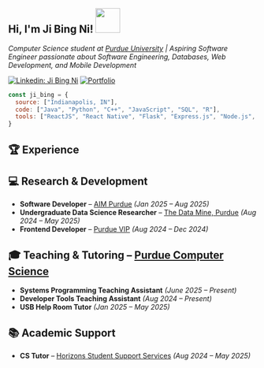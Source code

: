 <h2>Hi, I'm Ji Bing Ni! <img src="https://media.giphy.com/media/mGcNjsfWAjY5AEZNw6/giphy.gif" width="50"></h2>
<p><em>Computer Science student at <a target="_blank" href="https://www.purdue.edu/">Purdue University</a> | Aspiring Software Engineer passionate about Software Engineering, Databases, Web Development, and Mobile Development</em></p>

[![Linkedin: Ji Bing Ni](https://img.shields.io/badge/-JiBingNi-blue?style=flat-square&logo=Linkedin&logoColor=white&link=https://www.linkedin.com/in/jibing-ni/)](https://www.linkedin.com/in/jibing-ni/)
[![Portfolio](https://img.shields.io/badge/-Portfolio-ff69b4?style=flat-square&logo=internetexplorer&logoColor=white&link=https://jibing17.github.io/portfolio/)](https://jibing17.github.io/portfolio/)

```javascript
const ji_bing = {
  source: ["Indianapolis, IN"],
  code: ["Java", "Python", "C++", "JavaScript", "SQL", "R"],
  tools: ["ReactJS", "React Native", "Flask", "Express.js", "Node.js", "Material-UI", "Bootstrap", "TailwindCSS", "Git"]
}
```

## 🏆 Experience

## 💻 Research & Development
- **Software Developer** – [AIM Purdue](https://ai4musicians.org/vip_info.html) *(Jan 2025 – Aug 2025)*
- **Undergraduate Data Science Researcher** – [The Data Mine, Purdue](https://datamine.purdue.edu/) *(Aug 2024 – May 2025)*
- **Frontend Developer** – [Purdue VIP](https://www.purdue.edu/VIP/) *(Aug 2024 – Dec 2024)*

## 🎓 Teaching & Tutoring – [Purdue Computer Science](https://www.cs.purdue.edu/)
- **Systems Programming Teaching Assistant** *(June 2025 – Present)*
- **Developer Tools Teaching Assistant** *(Aug 2024 – Present)*
- **USB Help Room Tutor** *(Jan 2025 – May 2025)*

## 📚 Academic Support
- **CS Tutor** – [Horizons Student Support Services](https://www.purdue.edu/horizons/) *(Aug 2024 – May 2025)*



